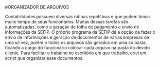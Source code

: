 #ORGANIZADOR DE ARQUIVOS

Contabilidades possuem diversas rotinas repetitivas e que podem tomar muito tempo de seus funcionários. Muitas dessas tarefas são automatizadas, como a geração de folha de pagamento e envio de informações da SEFIP. O próprio programa da SEFIP dá a opção de fazer o envio de informações e geração de documentos de várias empresas de uma só vez, porém o todos os arquivos são gerados em uma só pasta, ficando a cargo do funcionário colocar cada arquivo na pasta do devido cliente. Para facilitar o trabalho no escritório em que trabalho, criei um script que organizar esse documentos. 

